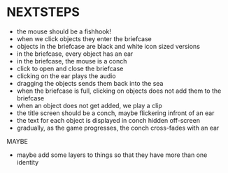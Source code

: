 NEXTSTEPS
=========

 - the mouse should be a fishhook!
 - when we click objects they enter the briefcase
 - objects in the briefcase are black and white icon sized versions
 - in the briefcase, every object has an ear
 - in the briefcase, the mouse is a conch
 - click to open and close the briefcase
 - clicking on the ear plays the audio
 - dragging the objects sends them back into the sea
 - when the briefcase is full, clicking on objects
   does not add them to the briefcase
 - when an object does not get added, we play a clip
 - the title screen should be a conch, maybe flickering infront of an ear
 - the text for each object is displayed in conch hidden
   off-screen
 - gradually, as the game progresses, the conch cross-fades with an ear

MAYBE
 - maybe add some layers to things so that they have more
   than one identity
